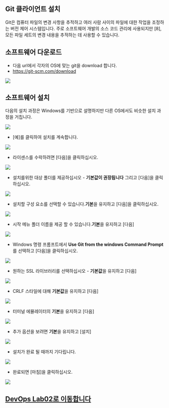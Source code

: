 ## Git 클라이언트 설치 ##

Git은 컴퓨터 파일의 변경 사항을 추적하고 여러 사람 사이의 파일에 대한 작업을 조정하는 버전 제어 시스템입니다. 주로 소프트웨어 개발의 소스 코드 관리에 사용되지만 [8], 모든 파일 세트의 변경 내용을 추적하는 데 사용할 수 있습니다. 

## 소프트웨어 다운로드
-  다음 url에서 각자의 OS에 맞는 git을 download 합니다.
- https://git-scm.com/download

![](images/gitclient/00.download.png)

## 소프트웨어 설치
다음의 설치 과정은 Windows를 기반으로 설명하지만 다른 OS에서도 비슷한 설치 과정을 거칩니다.

![](images/gitclient/00.png)


- [예]를 클릭하여 설치를 계속합니다. 

![](images/gitclient/01.png)


- 라이센스를 수락하려면 [다음]을 클릭하십시오. 

![](images/gitclient/02.png)


- 설치를위한 대상 폴더를 제공하십시오 - **기본값이 권장됩니다** 그리고 [다음]을 클릭하십시오. 

![](images/gitclient/03.png)


- 설치할 구성 요소를 선택할 수 있습니다.**기본**을 유지하고 [다음]을 클릭하십시오. 

![](images/gitclient/04.png)


- 시작 메뉴 폴더 이름을 제공 할 수 있습니다.**기본**을 유지하고 [다음] 

![](images/gitclient/05.png)


- Windows 명령 프롬프트에서 **Use Git from the windows Command Prompt**를 선택하고 [다음]을 클릭하십시오. 

![](images/gitclient/06.png)


- 원하는 SSL 라이브러리를 선택하십시오 - **기본값**을 유지하고 [다음] 

![](images/gitclient/07.png)


- CRLF 스타일에 대해 **기본값**을 유지하고 [다음] 

![](images/gitclient/08.png)


- 터미널 에뮬레이터의 **기본**을 유지하고 [다음] 

![](images/gitclient/09.png)


- 추가 옵션을 보려면 **기본**을 유지하고 [설치] 

![](images/gitclient/10.png)


- 설치가 완료 될 때까지 기다립니다. 

![](images/gitclient/11.png)


- 완료되면 [마침]을 클릭하십시오. 

![](images/gitclient/12.png)


## [DevOps Lab02로 이동합니다](02_DevOpsLab.md) 

